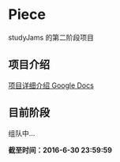# Piece

studyJams 的第二阶段项目

## 项目介绍

[项目详细介绍 Google Docs](https://docs.google.com/document/d/1BPh_Ir3cYUgYrWwvEzLnsyh5FhNhZwFx0bYajDmdsy0/edit?usp=sharing)

## 目前阶段

组队中...

**截至时间：2016-6-30 23:59:59**
